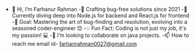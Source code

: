 - 👋 Hi, I’m Farhanur Rahman
-🚀 Crafting bug-free solutions since 2021
-🌱 Currently diving deep into Node.js for backend and React.js for frontend
-🎯 Goal: Mastering the art of bug-finding and resolution, evolving into a seasoned coder-engineer 😊
-💡 Fun Fact: Coding is not just my job, it's my passion! 💻
 -💞️ I’m looking to collaborate on java projects.
 -📫 How to reach me email id- farhanrahman0027@gmail.com

<!---
farhanrahman0027/farhanrahman0027 is a ✨ special ✨ repository because its `README.md` (this file) appears on your GitHub profile.
You can click the Preview link to take a look at your changes.
--->
